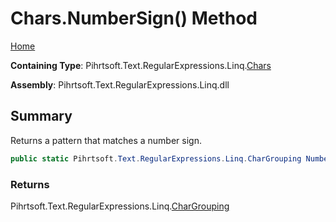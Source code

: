 # Chars\.NumberSign\(\) Method

[Home](../../../../../../README.md)

**Containing Type**: Pihrtsoft\.Text\.RegularExpressions\.Linq\.[Chars](../README.md)

**Assembly**: Pihrtsoft\.Text\.RegularExpressions\.Linq\.dll

## Summary

Returns a pattern that matches a number sign\.

```csharp
public static Pihrtsoft.Text.RegularExpressions.Linq.CharGrouping NumberSign()
```

### Returns

Pihrtsoft\.Text\.RegularExpressions\.Linq\.[CharGrouping](../../CharGrouping/README.md)

